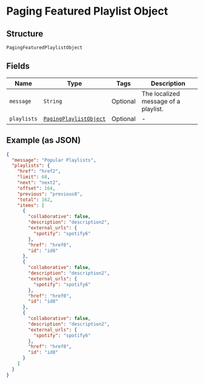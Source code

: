 
# Paging Featured Playlist Object

## Structure

`PagingFeaturedPlaylistObject`

## Fields

| Name | Type | Tags | Description |
|  --- | --- | --- | --- |
| `message` | `String` | Optional | The localized message of a playlist. |
| `playlists` | [`PagingPlaylistObject`](../../doc/models/paging-playlist-object.md) | Optional | - |

## Example (as JSON)

```json
{
  "message": "Popular Playlists",
  "playlists": {
    "href": "href2",
    "limit": 68,
    "next": "next2",
    "offset": 164,
    "previous": "previous8",
    "total": 162,
    "items": [
      {
        "collaborative": false,
        "description": "description2",
        "external_urls": {
          "spotify": "spotify6"
        },
        "href": "href0",
        "id": "id8"
      },
      {
        "collaborative": false,
        "description": "description2",
        "external_urls": {
          "spotify": "spotify6"
        },
        "href": "href0",
        "id": "id8"
      },
      {
        "collaborative": false,
        "description": "description2",
        "external_urls": {
          "spotify": "spotify6"
        },
        "href": "href0",
        "id": "id8"
      }
    ]
  }
}
```

